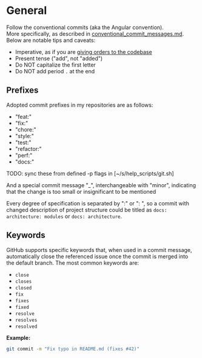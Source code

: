 # General
Follow the conventional commits (aka the Angular convention).  
More specifically, as described in [conventional_commit_messages.md].  
Below are notable tips and caveats:

- Imperative, as if you are [giving orders to the codebase][SubmittingPatches]
- Present tense ("add", not "added")
- Do NOT capitalize the first letter
- Do NOT add period `.` at the end

[conventional_commit_messages.md]: <https://gist.github.com/qoomon/5dfcdf8eec66a051ecd85625518cfd13>
[SubmittingPatches]: <https://git.kernel.org/pub/scm/git/git.git/tree/Documentation/SubmittingPatches?h=v2.36.1#n181>



## Prefixes
Adopted commit prefixes in my repositories are as follows:

- "feat:"
- "fix:"
- "chore:"
- "style:"
- "test:"
- "refactor:"
- "perf:"
- "docs:"

TODO: sync these from defined -p flags in [~/s/help_scripts/git.sh]

And a special commit message "_", interchangeable with "minor", indicating that the change is too small or insignificant to be mentioned

Every degree of specification is separated by ":" or ": ", so a commit with changed description of project structure could be titled as `docs: architecture: modules` or `docs: architecture`.

## Keywords
GitHub supports specific keywords that, when used in a commit message, automatically close the referenced issue once the commit is merged into the default branch. The most common keywords are:

- `close`
- `closes`
- `closed`
- `fix`
- `fixes`
- `fixed`
- `resolve`
- `resolves`
- `resolved`

**Example:**
```sh
git commit -m "Fix typo in README.md (fixes #42)"
```
